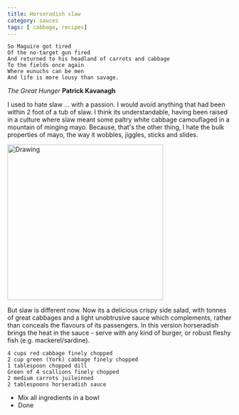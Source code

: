 ```yaml
---
title: Horseradish slaw 
category: sauces
tags: [ cabbage, recipes]
---
```


	So Maguire got tired
	Of the no-target gun fired
	And returned to his headland of carrots and cabbage
	To the fields once again
	Where eunuchs can be men
	And life is more lousy than savage.
	
*The Great Hunger* **Patrick Kavanagh**

I used to hate slaw ... with a passion. I would avoid anything that had been within 2 foot of a tub of slaw. I think its understandable, having been raised in a culture where slaw meant some paltry white cabbage camouflaged in a mountain of minging mayo. Because, that's the other thing, I hate the bulk properties of mayo, the way it wobbles, jiggles, sticks and slides. 



<img src="http://fodblog.github.io/assets/pictures/slaw.jpg" alt="Drawing" style="width: 350px;"/>

But slaw is different now. Now its a delicious crispy side salad, with tonnes of great cabbages and a light unobtrusive sauce which complements, rather than conceals the flavours of its passengers. In this version horseradish brings the heat in the sauce - serve with any kind of burger, or robust fleshy fish (e.g. mackerel/sardine).

	4 cups red cabbage finely chopped
	2 cup green (York) cabbage finely chopped
	1 tablespoon chopped dill
	Green of 4 scallions finely chopped
	2 medium carrots juileinned
	2 tablespoons horseradish sauce
	
* Mix all ingredients in a bowl
* Done
	